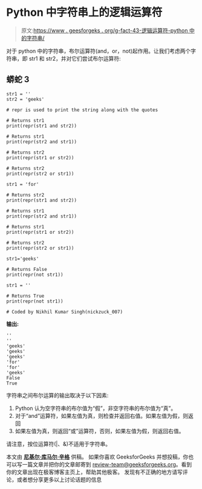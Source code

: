 # Python 中字符串上的逻辑运算符

> 原文:[https://www . geesforgeks . org/g-fact-43-逻辑运算符-python 中的字符串/](https://www.geeksforgeeks.org/g-fact-43-logical-operators-on-string-in-python/)

对于 python 中的字符串，布尔运算符(and，or，not)起作用。让我们考虑两个字符串，即 str1 和 str2，并对它们尝试布尔运算符:

## 蟒蛇 3

```
str1 = ''
str2 = 'geeks'

# repr is used to print the string along with the quotes

# Returns str1
print(repr(str1 and str2)) 

# Returns str1  
print(repr(str2 and str1))

# Returns str2    
print(repr(str1 or str2))  

# Returns str2  
print(repr(str2 or str1))      

str1 = 'for'

# Returns str2
print(repr(str1 and str2)) 

# Returns str1  
print(repr(str2 and str1))

# Returns str1    
print(repr(str1 or str2)) 

# Returns str2    
print(repr(str2 or str1))      

str1='geeks'

# Returns False
print(repr(not str1))         

str1 = ''

# Returns True
print(repr(not str1))         

# Coded by Nikhil Kumar Singh(nickzuck_007)
```

**输出:**

```
''
''
'geeks'
'geeks'
'geeks'
'for'
'for'
'geeks'
False
True
```

字符串之间布尔运算的输出取决于以下因素:

1.  Python 认为空字符串的布尔值为“假”，非空字符串的布尔值为“真”。
2.  对于“and”运算符，如果左值为真，则检查并返回右值。如果左值为假，则返回
3.  如果左值为真，则返回“或”运算符，否则，如果左值为假，则返回右值。

请注意，按位运算符(|、&)不适用于字符串。

本文由 [**尼基尔·库马尔·辛格**](https://www.facebook.com/nikhilkumar.singh.don) 供稿。
如果你喜欢 GeeksforGeeks 并想投稿，你也可以写一篇文章并把你的文章邮寄到 review-team@geeksforgeeks.org。看到你的文章出现在极客博客主页上，帮助其他极客。
发现有不正确的地方请写评论，或者想分享更多以上讨论话题的信息